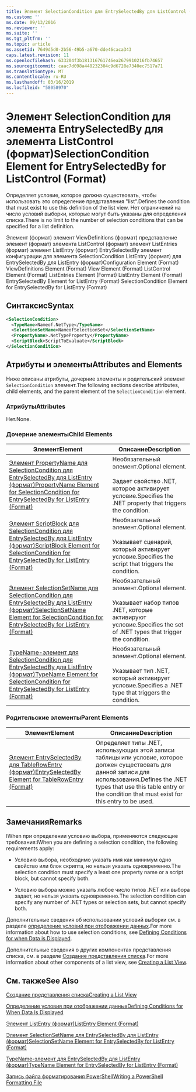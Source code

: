 ```yaml
---
title: Элемент SelectionCondition для EntrySelectedBy для ListControl (формат) | Документация Майкрософт
ms.custom: ''
ms.date: 09/13/2016
ms.reviewer: ''
ms.suite: ''
ms.tgt_pltfrm: ''
ms.topic: article
ms.assetid: 7649d5d0-2b56-49b5-a670-dde46caca343
caps.latest.revision: 11
ms.openlocfilehash: 633204f3b181316761746ea2679910216fb74657
ms.sourcegitcommit: caac7d098a448232304c9d6728e7340ec7517a71
ms.translationtype: MT
ms.contentlocale: ru-RU
ms.lasthandoff: 03/16/2019
ms.locfileid: "58058970"
---
```

# <a name="selectioncondition-element-for-entryselectedby-for-listcontrol-format"></a><span data-ttu-id="13ab6-102">Элемент SelectionCondition для элемента EntrySelectedBy для элемента ListControl (формат)</span><span class="sxs-lookup"><span data-stu-id="13ab6-102">SelectionCondition Element for EntrySelectedBy for ListControl (Format)</span></span>

<span data-ttu-id="13ab6-103">Определяет условие, которое должна существовать, чтобы использовать это определение представления "list".</span><span class="sxs-lookup"><span data-stu-id="13ab6-103">Defines the condition that must exist to use this definition of the list view.</span></span> <span data-ttu-id="13ab6-104">Нет ограничений на число условий выборки, которые могут быть указаны для определения списка.</span><span class="sxs-lookup"><span data-stu-id="13ab6-104">There is no limit to the number of selection conditions that can be specified for a list definition.</span></span>

<span data-ttu-id="13ab6-105">Элемент (формат) элемент ViewDefinitions (формат) представление элемент (формат) элемента ListControl (формат) элемент ListEntries (формат) элемент ListEntry (формат) EntrySelectedBy элемент конфигурации для элемента SelectionCondition ListEntry (формат) для EntrySelectedBy для ListEntry (формат)</span><span class="sxs-lookup"><span data-stu-id="13ab6-105">Configuration Element (Format) ViewDefinitions Element (Format) View Element (Format) ListControl Element (Format) ListEntries Element (Format) ListEntry Element (Format) EntrySelectedBy Element for ListEntry (Format) SelectionCondition Element for EntrySelectedBy for ListEntry (Format)</span></span>

## <a name="syntax"></a><span data-ttu-id="13ab6-106">Синтаксис</span><span class="sxs-lookup"><span data-stu-id="13ab6-106">Syntax</span></span>

```xml
<SelectionCondition>
  <TypeName>Nameof.NetType</TypeName>
  <SelectionSetName>NameofSelectionSet</SelectionSetName>
  <PropertyName>.NetTypeProperty</PropertyName>
  <ScriptBlock>ScriptToEvaluate</ScriptBlock>
</SelectionCondition>
```

## <a name="attributes-and-elements"></a><span data-ttu-id="13ab6-107">Атрибуты и элементы</span><span class="sxs-lookup"><span data-stu-id="13ab6-107">Attributes and Elements</span></span>

<span data-ttu-id="13ab6-108">Ниже описаны атрибуты, дочерние элементы и родительский элемент `SelectionCondition` элемент.</span><span class="sxs-lookup"><span data-stu-id="13ab6-108">The following sections describe attributes, child elements, and the parent element of the `SelectionCondition` element.</span></span>

### <a name="attributes"></a><span data-ttu-id="13ab6-109">Атрибуты</span><span class="sxs-lookup"><span data-stu-id="13ab6-109">Attributes</span></span>

<span data-ttu-id="13ab6-110">Нет.</span><span class="sxs-lookup"><span data-stu-id="13ab6-110">None.</span></span>

### <a name="child-elements"></a><span data-ttu-id="13ab6-111">Дочерние элементы</span><span class="sxs-lookup"><span data-stu-id="13ab6-111">Child Elements</span></span>

|<span data-ttu-id="13ab6-112">Элемент</span><span class="sxs-lookup"><span data-stu-id="13ab6-112">Element</span></span>|<span data-ttu-id="13ab6-113">Описание</span><span class="sxs-lookup"><span data-stu-id="13ab6-113">Description</span></span>|
|-------------|-----------------|
|[<span data-ttu-id="13ab6-114">Элемент PropertyName для SelectionCondition для EntrySelectedBy для ListEntry (формат)</span><span class="sxs-lookup"><span data-stu-id="13ab6-114">PropertyName Element for SelectionCondition for EntrySelectedBy for ListEntry (Format)</span></span>](./propertyname-element-for-selectioncondition-for-entryselectedby-for-listcontrol-format.md)|<span data-ttu-id="13ab6-115">Необязательный элемент.</span><span class="sxs-lookup"><span data-stu-id="13ab6-115">Optional element.</span></span><br /><br /> <span data-ttu-id="13ab6-116">Задает свойство .NET, которое активирует условие.</span><span class="sxs-lookup"><span data-stu-id="13ab6-116">Specifies the .NET property that triggers the condition.</span></span>|
|[<span data-ttu-id="13ab6-117">Элемент ScriptBlock для SelectionCondition для EntrySelectedBy для ListEntry (формат)</span><span class="sxs-lookup"><span data-stu-id="13ab6-117">ScriptBlock Element for SelectionCondition for EntrySelectedBy for ListEntry (Format)</span></span>](./scriptblock-element-for-selectioncondition-for-entryselectedby-for-listcontrol-format.md)|<span data-ttu-id="13ab6-118">Необязательный элемент.</span><span class="sxs-lookup"><span data-stu-id="13ab6-118">Optional element.</span></span><br /><br /> <span data-ttu-id="13ab6-119">Указывает сценарий, который активирует условие.</span><span class="sxs-lookup"><span data-stu-id="13ab6-119">Specifies the script that triggers the condition.</span></span>|
|[<span data-ttu-id="13ab6-120">Элемент SelectionSetName для SelectionCondition для EntrySelectedBy для ListEntry (формат)</span><span class="sxs-lookup"><span data-stu-id="13ab6-120">SelectionSetName Element for SelectionCondition for EntrySelectedBy for ListEntry (Format)</span></span>](./selectionsetname-element-for-selectioncondition-for-entryselectedby-for-listentry-format.md)|<span data-ttu-id="13ab6-121">Необязательный элемент.</span><span class="sxs-lookup"><span data-stu-id="13ab6-121">Optional element.</span></span><br /><br /> <span data-ttu-id="13ab6-122">Указывает набор типов .NET, которые активируют условие.</span><span class="sxs-lookup"><span data-stu-id="13ab6-122">Specifies the set of .NET types that trigger the condition.</span></span>|
|[<span data-ttu-id="13ab6-123">TypeName-элемент для SelectionCondition для EntrySelectedBy для ListEntry (формат)</span><span class="sxs-lookup"><span data-stu-id="13ab6-123">TypeName Element for SelectionCondition for EntrySelectedBy for ListEntry (Format)</span></span>](./typename-element-for-selectioncondition-for-entryselectedby-for-listcontrol-format.md)|<span data-ttu-id="13ab6-124">Необязательный элемент.</span><span class="sxs-lookup"><span data-stu-id="13ab6-124">Optional element.</span></span><br /><br /> <span data-ttu-id="13ab6-125">Указывает тип .NET, который активирует условие.</span><span class="sxs-lookup"><span data-stu-id="13ab6-125">Specifies a .NET type that triggers the condition.</span></span>|

### <a name="parent-elements"></a><span data-ttu-id="13ab6-126">Родительские элементы</span><span class="sxs-lookup"><span data-stu-id="13ab6-126">Parent Elements</span></span>

|<span data-ttu-id="13ab6-127">Элемент</span><span class="sxs-lookup"><span data-stu-id="13ab6-127">Element</span></span>|<span data-ttu-id="13ab6-128">Описание</span><span class="sxs-lookup"><span data-stu-id="13ab6-128">Description</span></span>|
|-------------|-----------------|
|[<span data-ttu-id="13ab6-129">Элемент EntrySelectedBy для TableRowEntry (формат)</span><span class="sxs-lookup"><span data-stu-id="13ab6-129">EntrySelectedBy Element for TableRowEntry (Format)</span></span>](./entryselectedby-element-for-tablerowentry-for-tablecontrol-format.md)|<span data-ttu-id="13ab6-130">Определяет типы .NET, использующих этой записи таблицы или условие, которое должен существовать для данной записи для использования.</span><span class="sxs-lookup"><span data-stu-id="13ab6-130">Defines the .NET types that use this table entry or the condition that must exist for this entry to be used.</span></span>|

## <a name="remarks"></a><span data-ttu-id="13ab6-131">Замечания</span><span class="sxs-lookup"><span data-stu-id="13ab6-131">Remarks</span></span>

<span data-ttu-id="13ab6-132">lWhen при определении условию выбора, применяются следующие требования:</span><span class="sxs-lookup"><span data-stu-id="13ab6-132">lWhen you are defining a selection condition, the following requirements apply:</span></span>

- <span data-ttu-id="13ab6-133">Условию выбора, необходимо указать имя как минимум одно свойство или блок скрипта, но нельзя указать одновременно.</span><span class="sxs-lookup"><span data-stu-id="13ab6-133">The selection condition must specify a least one property name or a script block, but cannot specify both.</span></span>

- <span data-ttu-id="13ab6-134">Условию выбора можно указать любое число типов .NET или выбора задает, но нельзя указать одновременно.</span><span class="sxs-lookup"><span data-stu-id="13ab6-134">The selection condition can specify any number of .NET types or selection sets, but cannot specify both.</span></span>

<span data-ttu-id="13ab6-135">Дополнительные сведения об использовании условий выборки см. в разделе [определение условий при отображении данных](./defining-conditions-for-displaying-data.md).</span><span class="sxs-lookup"><span data-stu-id="13ab6-135">For more information about how to use selection conditions, see [Defining Conditions for when Data is Displayed](./defining-conditions-for-displaying-data.md).</span></span>

<span data-ttu-id="13ab6-136">Дополнительные сведения о других компонентах представления списка, см. в разделе [Создание представления списка](./creating-a-list-view.md).</span><span class="sxs-lookup"><span data-stu-id="13ab6-136">For more information about other components of a list view, see [Creating a List View](./creating-a-list-view.md).</span></span>

## <a name="see-also"></a><span data-ttu-id="13ab6-137">См. также</span><span class="sxs-lookup"><span data-stu-id="13ab6-137">See Also</span></span>

[<span data-ttu-id="13ab6-138">Создание представления списка</span><span class="sxs-lookup"><span data-stu-id="13ab6-138">Creating a List View</span></span>](./creating-a-list-view.md)

[<span data-ttu-id="13ab6-139">Определение условия при отображении данных</span><span class="sxs-lookup"><span data-stu-id="13ab6-139">Defining Conditions for When Data Is Displayed</span></span>](./defining-conditions-for-displaying-data.md)

[<span data-ttu-id="13ab6-140">Элемент ListEntry (формат)</span><span class="sxs-lookup"><span data-stu-id="13ab6-140">ListEntry Element (Format)</span></span>](./listentry-element-for-listcontrol-format.md)

[<span data-ttu-id="13ab6-141">Элемент SelectionSetName для EntrySelectedBy для ListEntry (формат)</span><span class="sxs-lookup"><span data-stu-id="13ab6-141">SelectionSetName Element for EntrySelectedBy for ListEntry (Format)</span></span>](./selectionsetname-element-for-entryselectedby-for-listcontrol-format.md)

[<span data-ttu-id="13ab6-142">TypeName-элемент для EntrySelectedBy для ListEntry (формат)</span><span class="sxs-lookup"><span data-stu-id="13ab6-142">TypeName Element for EntrySelectedBy for ListEntry (Format)</span></span>](http://msdn.microsoft.com/en-us/fcd4daa6-f3fd-43f7-a468-03c582d34533)

[<span data-ttu-id="13ab6-143">Запись файла форматирования PowerShell</span><span class="sxs-lookup"><span data-stu-id="13ab6-143">Writing a PowerShell Formatting File</span></span>](./writing-a-powershell-formatting-file.md)
